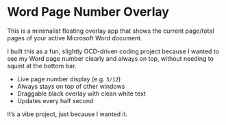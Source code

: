 # Word Page Number Overlay

This is a minimalist floating overlay app that shows the current page/total pages of your active Microsoft Word document.

I built this as a fun, slightly OCD-driven coding project because I wanted to see my Word page number clearly and always on top, without needing to squint at the bottom bar.

- Live page number display (e.g. `3/12`)
- Always stays on top of other windows
- Draggable black overlay with clean white text
- Updates every half second

It’s a vibe project, just because I wanted it.
